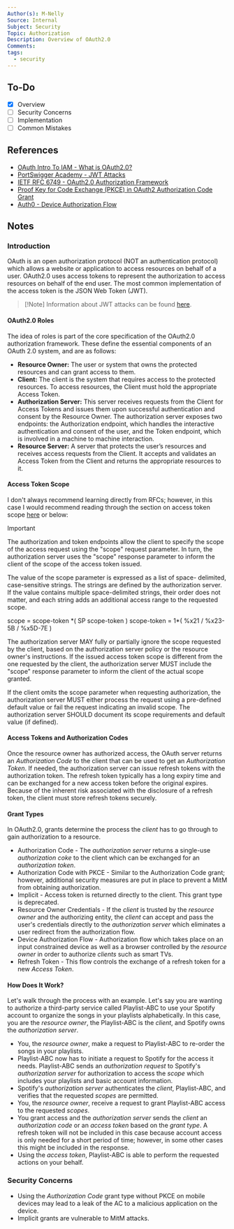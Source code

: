 ```yaml
---
Author(s): M-Nelly
Source: Internal
Subject: Security
Topic: Authorization
Description: Overview of OAuth2.0
Comments: 
tags:
  - security
---
```

## To-Do
- [x] Overview
- [ ] Security Concerns
- [ ] Implementation
- [ ] Common Mistakes
## References
- [OAuth Intro To IAM - What is OAuth2.0?](https://auth0.com/intro-to-iam/what-is-oauth-2)
- [PortSwigger Academy - JWT Attacks](https://portswigger.net/web-security/jwt)
- [IETF RFC 6749 - OAuth2.0 Authorization Framework](https://datatracker.ietf.org/doc/html/rfc6749)
- [Proof Key for Code Exchange (PKCE) in OAuth2 Authorization Code Grant](https://medium.com/@dckalubowila25132/proof-key-for-code-exchange-pkce-in-oauth2-authorization-code-grant-8b36d7e11d61)
- [Auth0 - Device Authorization Flow](https://auth0.com/docs/get-started/authentication-and-authorization-flow/device-authorization-flow)
## Notes
### Introduction
OAuth is an open authorization protocol (NOT an authentication protocol) which allows a website or application to access resources on behalf of a user. OAuth2.0 uses access tokens to represent the authorization to access resources on behalf of the end user. The most common implementation of the access token is the JSON Web Token (JWT). 
>[!Note] Information about JWT attacks can be found [here](https://portswigger.net/web-security/jwt). 
#### OAuth2.0 Roles
The idea of roles is part of the core specification of the OAuth2.0 authorization framework. These define the essential components of an OAuth 2.0 system, and are as follows:

- **Resource Owner:** The user or system that owns the protected resources and can grant access to them.
- **Client:** The client is the system that requires access to the protected resources. To access resources, the Client must hold the appropriate Access Token.
- **Authorization Server:** This server receives requests from the Client for Access Tokens and issues them upon successful authentication and consent by the Resource Owner. The authorization server exposes two endpoints: the Authorization endpoint, which handles the interactive authentication and consent of the user, and the Token endpoint, which is involved in a machine to machine interaction.
- **Resource Server:** A server that protects the user’s resources and receives access requests from the Client. It accepts and validates an Access Token from the Client and returns the appropriate resources to it.
#### Access Token Scope
I don't always recommend learning directly from RFCs; however, in this case I would recommend reading through the section on access token scope [here](https://datatracker.ietf.org/doc/html/rfc6749#section-3.3) or below:
>[!Important]
The authorization and token endpoints allow the client to specify the
scope of the access request using the "scope" request parameter.  In
turn, the authorization server uses the "scope" response parameter to
inform the client of the scope of the access token issued.
>
The value of the scope parameter is expressed as a list of space-
delimited, case-sensitive strings.  The strings are defined by the
authorization server.  If the value contains multiple space-delimited
strings, their order does not matter, and each string adds an
additional access range to the requested scope.
>
 scope       = scope-token \*( SP scope-token )
 scope-token = 1*( %x21 / %x23-5B / %x5D-7E )
>
The authorization server MAY fully or partially ignore the scope
requested by the client, based on the authorization server policy or
the resource owner's instructions.  If the issued access token scope
is different from the one requested by the client, the authorization
server MUST include the "scope" response parameter to inform the
client of the actual scope granted.
>
If the client omits the scope parameter when requesting
authorization, the authorization server MUST either process the
request using a pre-defined default value or fail the request
indicating an invalid scope.  The authorization server SHOULD
document its scope requirements and default value (if defined).
#### Access Tokens and Authorization Codes
Once the resource owner has authorized access, the OAuth server returns an *Authorization Code* to the client that can be used to get an *Authorization Token*. If needed, the authorization server can issue refresh tokens with the authorization token. The refresh token typically has a long expiry time and can be exchanged for a new access token before the original expires. Because of the inherent risk associated with the disclosure of a refresh token, the client must store refresh tokens securely. 
#### Grant Types
In OAuth2.0, grants determine the process the *client* has to go through to gain authorization to a resource.  
- Authorization Code - The *authorization server* returns a single-use *authorization coke* to the client which can be exchanged for an *authorization token*. 
- Authorization Code with PKCE - Similar to the Authorization Code grant; however, additional security measures are put in place to prevent a MitM from obtaining authorization. 
- Implicit - Access token is returned directly to the client. This grant type is deprecated. 
- Resource Owner Credentials - If the *client* is trusted by the *resource owner* and the authorizing entity, the *client* can accept and pass the user's credentials directly to the *authorization server* which eliminates a user redirect from the authorization flow. 
- Device Authorization Flow - Authorization flow which takes place on an input constrained device as well as a browser controlled by the *resource owner* in order to authorize *clients* such as smart TVs. 
- Refresh Token - This flow controls the exchange of a refresh token for a new *Access Token*. 
#### How Does It Work?
Let's walk through the process with an example. Let's say you are wanting to authorize a third-party service called Playlist-ABC to use your Spotify account to organize the songs in your playlists alphabetically. In this case, you are the *resource owner*, the  Playlist-ABC is the *client*, and Spotify owns the *authorization server*. 
- You, the *resource owner*, make a request to Playlist-ABC to re-order the songs in your playlists. 
- Playlist-ABC now has to initiate a request to Spotify for the access it needs. Playlist-ABC sends an *authorization request* to Spotify's *authorization server* for authorization to access the *scope* which includes your playlists and basic account information.  
- Spotify's *authorization server* authenticates the *client*, Playlist-ABC, and verifies that the requested *scopes* are permitted. 
- You, the *resource owner*, receive a request to grant Playlist-ABC access to the requested *scopes*. 
- You grant access and the *authorization server* sends the *client* an *authorization code* or an *access token* based on the *grant type*. A refresh token will not be included in this case because account access is only needed for a short period of time; however, in some other cases this might be included in the response. 
- Using the *access token*, Playlist-ABC is able to perform the requested actions on your behalf. 
### Security Concerns
- Using the *Authorization Code* grant type without PKCE on mobile devices may lead to a leak of the AC to a malicious application on the device.
- Implicit grants are vulnerable to MitM attacks. 
